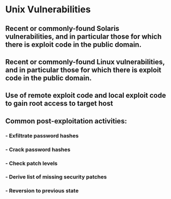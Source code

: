 # Unix Vulnerabilities

## Recent or commonly-found Solaris vulnerabilities, and in particular those for which there is exploit code in the public domain.

## Recent or commonly-found Linux vulnerabilities, and in particular those for which there is exploit code in the public domain.

## Use of remote exploit code and local exploit code to gain root access to target host

## Common post-exploitation activities:
### - Exfiltrate password hashes
### - Crack password hashes
### - Check patch levels
### - Derive list of missing security patches
### - Reversion to previous state

